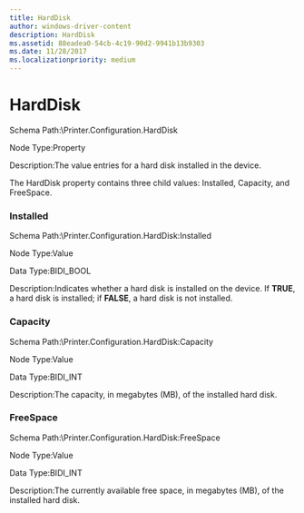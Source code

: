 ```yaml
---
title: HardDisk
author: windows-driver-content
description: HardDisk
ms.assetid: 88eadea0-54cb-4c19-90d2-9941b13b9303
ms.date: 11/28/2017
ms.localizationpriority: medium
---
```


# HardDisk


Schema Path:\\Printer.Configuration.HardDisk

Node Type:Property

Description:The value entries for a hard disk installed in the device.

The HardDisk property contains three child values: Installed, Capacity, and FreeSpace.

### <span id="installed"></span><span id="INSTALLED"></span> Installed

Schema Path:\\Printer.Configuration.HardDisk:Installed

Node Type:Value

Data Type:BIDI\_BOOL

Description:Indicates whether a hard disk is installed on the device. If **TRUE**, a hard disk is installed; if **FALSE**, a hard disk is not installed.

### <span id="capacity"></span><span id="CAPACITY"></span> Capacity

Schema Path:\\Printer.Configuration.HardDisk:Capacity

Node Type:Value

Data Type:BIDI\_INT

Description:The capacity, in megabytes (MB), of the installed hard disk.

### <span id="freespace"></span><span id="FREESPACE"></span> FreeSpace

Schema Path:\\Printer.Configuration.HardDisk:FreeSpace

Node Type:Value

Data Type:BIDI\_INT

Description:The currently available free space, in megabytes (MB), of the installed hard disk.

 

 




